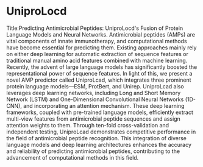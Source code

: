# UniproLocd
Title:Predicting Antimicrobial Peptides: UniproLocd's Fusion of Protein Language Models and Neural Networks.
Antimicrobial peptides (AMPs) are vital components of innate immunotherapy, and computational methods have become essential for predicting them. Existing approaches mainly rely on either deep learning for automatic extraction of sequence features or traditional manual amino acid features combined with machine learning. Recently, the advent of large language models has significantly boosted the representational power of sequence features. In light of this, we present a novel AMP predictor called UniproLcad, which integrates three prominent protein language models—ESM, ProtBert, and Unirep. UniproLcad also leverages deep learning networks, including Long and Short Memory Network (LSTM) and One-Dimensional Convolutional Neural Networks (1D-CNN), and incorporating an attention mechanism. These deep learning frameworks, coupled with pre-trained language models, efficiently extract multi-view features from antimicrobial peptide sequences and assign attention weights to them. Through ten-fold cross-validation and independent testing, UniproLcad demonstrates competitive performance in the field of antimicrobial peptide recognition. This integration of diverse language models and deep learning architectures enhances the accuracy and reliability of predicting antimicrobial peptides, contributing to the advancement of computational methods in this field.
